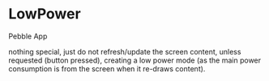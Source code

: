 # LowPower
Pebble App

nothing special, just do not refresh/update the screen content, unless requested (button pressed), creating a low power mode (as the main power consumption is from the screen when it re-draws content).
